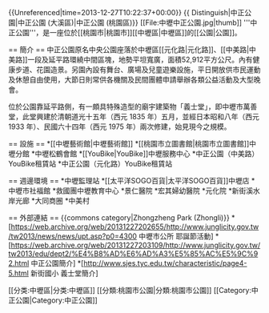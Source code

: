 {{Unreferenced|time=2013-12-27T10:22:37+00:00}} 
{{ Distinguish|中正公園|中正公園 (大溪區)|中正公園 (桃園區)}}
[[File:中壢中正公園.jpg|thumb]]
'''中正公園'''，是一座位於[[桃園市|桃園市]][[中壢區|中壢區]]的[[公園|公園]]。

== 簡介 ==
中正公園原名中央公園座落於中壢區[[元化路|元化路]]、[[中美路|中美路]]一段及延平路環繞中間區塊，地勢平坦寬廣，面積52,912平方公尺。內有健康步道、花園造景。另園內設有舞台、廣場及兒童遊樂設施，平日開放供市民運動及休憩自由使用，大節日則常供各機關及民間團體申請舉辦各類公益活動及大型晚會。

位於公園靠延平路側，有一頗具特殊造型的廟宇建築物「義士堂」，即中壢市萬善堂，此堂興建於清朝道光十五年（西元 1835 年）五月，並經日本昭和八年（西元 1933 年）、民國六十四年（西元 1975 年）兩次修建，始見現今之規模。

== 設施 ==
*[[中壢藝術館|中壢藝術館]]
*[[桃園市立圖書館|桃園市立圖書館]]中壢分館
*中壢松鶴會館
*[[YouBike|YouBike]]中壢服務中心
*中正公園（中美路）YouBike租賃站
*中正公園（元化路）YouBike租賃站

== 週邊環境 ==
*中壢監理站
*[[太平洋SOGO百貨|太平洋SOGO百貨]]中壢店
*中壢市社福館
*救國團中壢教育中心
*景仁醫院
*宏其婦幼醫院
*元化院
*新街溪水岸光廊
*大同商圈
*中美村

== 外部連結 ==
{{commons category|Zhongzheng Park (Zhongli)}}
*[https://web.archive.org/web/20131227202655/http://www.junglicity.gov.tw/tw2013/news/news/upt.asp?p0=4300 中壢市公所 耶誕節活動]
*[https://web.archive.org/web/20131227203109/http://www.junglicity.gov.tw/tw2013/edu/dept2/%E4%B8%AD%E6%AD%A3%E5%85%AC%E5%9C%92.html 中正公園簡介]
*[http://www.sjes.tyc.edu.tw/characteristic/page4-5.html 新街國小 義士堂簡介]

[[分类:中壢區|分类:中壢區]]
[[分類:桃園市公園|分類:桃園市公園]]
[[Category:中正公園|Category:中正公園]]